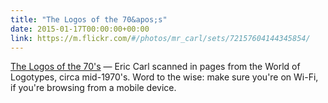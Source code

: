 ```yaml
---
title: "The Logos of the 70&apos;s"
date: 2015-01-17T00:00:00+00:00
link: https://m.flickr.com/#/photos/mr_carl/sets/72157604144345854/
---
```

[The Logos of the 70&apos;s](https://m.flickr.com/#/photos/mr_carl/sets/72157604144345854/) &mdash; 
 Eric Carl scanned in pages from the World of Logotypes, circa mid-1970's. Word to the wise: make sure you're on Wi-Fi, if you're browsing from a mobile device.

